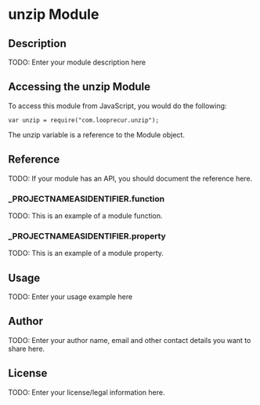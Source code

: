 # unzip Module

## Description

TODO: Enter your module description here

## Accessing the unzip Module

To access this module from JavaScript, you would do the following:

	var unzip = require("com.looprecur.unzip");

The unzip variable is a reference to the Module object.	

## Reference

TODO: If your module has an API, you should document
the reference here.

### ___PROJECTNAMEASIDENTIFIER__.function

TODO: This is an example of a module function.

### ___PROJECTNAMEASIDENTIFIER__.property

TODO: This is an example of a module property.

## Usage

TODO: Enter your usage example here

## Author

TODO: Enter your author name, email and other contact
details you want to share here. 

## License

TODO: Enter your license/legal information here.
